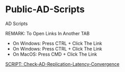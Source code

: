 # Public-AD-Scripts

AD Scripts

REMARK: To Open Links In Another TAB

* On Windows: Press CTRL + Click The Link
* On Windows: Press CTRL + Click The Link
* On MacOS: Press CMD + Click The Link

 [SCRIPT: Check-AD-Replication-Latency-Convergence](Check-AD-Replication-Latency-Convergence.md)
